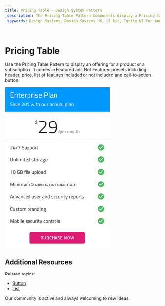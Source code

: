 ```yaml
---
title: Pricing Table - Design System Pattern
_description: The Pricing Table Pattern Components display a Pricing table with price and list of features available.
_keywords: Design Systems, Design Systems UX, UI kit, Ignite UI for Angular, Angular, Angular Design System, Design Kits for Angular, Figma, Figma to Angular, Export code from Figma, Figma HTML, Figma to HTML, Figma UI kits

---
```


# Pricing Table

Use the Pricing Table Pattern to display an offering for a product or a subscription. It comes in Featured and Not Featured presets including header, price, list of features included or not included and call-to-action button.

<img class="responsive-img" src="../images/pricing_plan.png" srcset="../images/pricing_plan@2x.png 2x" />

## Additional Resources

Related topics:

- [Button](../components/button.md)
- [List](../components/list.md)
  <div class="divider--half"></div>

Our community is active and always welcoming to new ideas.
